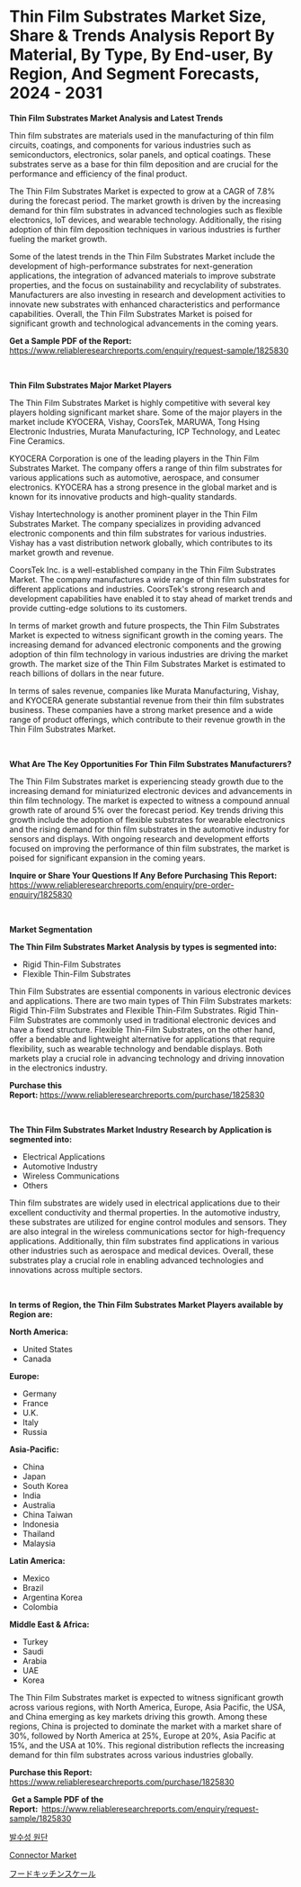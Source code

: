 <p><h1>Thin Film Substrates Market Size, Share & Trends Analysis Report By Material, By Type, By End-user, By Region, And Segment Forecasts, 2024 - 2031</h1></p><p><strong>Thin Film Substrates Market Analysis and Latest Trends</strong></p>
<p><p>Thin film substrates are materials used in the manufacturing of thin film circuits, coatings, and components for various industries such as semiconductors, electronics, solar panels, and optical coatings. These substrates serve as a base for thin film deposition and are crucial for the performance and efficiency of the final product.</p><p>The Thin Film Substrates Market is expected to grow at a CAGR of 7.8% during the forecast period. The market growth is driven by the increasing demand for thin film substrates in advanced technologies such as flexible electronics, IoT devices, and wearable technology. Additionally, the rising adoption of thin film deposition techniques in various industries is further fueling the market growth.</p><p>Some of the latest trends in the Thin Film Substrates Market include the development of high-performance substrates for next-generation applications, the integration of advanced materials to improve substrate properties, and the focus on sustainability and recyclability of substrates. Manufacturers are also investing in research and development activities to innovate new substrates with enhanced characteristics and performance capabilities. Overall, the Thin Film Substrates Market is poised for significant growth and technological advancements in the coming years.</p></p>
<p><strong>Get a Sample PDF of the Report:&nbsp;</strong> <a href="https://www.reliableresearchreports.com/enquiry/request-sample/1825830">https://www.reliableresearchreports.com/enquiry/request-sample/1825830</a></p>
<p>&nbsp;</p>
<p><strong>Thin Film Substrates Major Market Players</strong></p>
<p><p>The Thin Film Substrates Market is highly competitive with several key players holding significant market share. Some of the major players in the market include KYOCERA, Vishay, CoorsTek, MARUWA, Tong Hsing Electronic Industries, Murata Manufacturing, ICP Technology, and Leatec Fine Ceramics.</p><p>KYOCERA Corporation is one of the leading players in the Thin Film Substrates Market. The company offers a range of thin film substrates for various applications such as automotive, aerospace, and consumer electronics. KYOCERA has a strong presence in the global market and is known for its innovative products and high-quality standards.</p><p>Vishay Intertechnology is another prominent player in the Thin Film Substrates Market. The company specializes in providing advanced electronic components and thin film substrates for various industries. Vishay has a vast distribution network globally, which contributes to its market growth and revenue.</p><p>CoorsTek Inc. is a well-established company in the Thin Film Substrates Market. The company manufactures a wide range of thin film substrates for different applications and industries. CoorsTek's strong research and development capabilities have enabled it to stay ahead of market trends and provide cutting-edge solutions to its customers.</p><p>In terms of market growth and future prospects, the Thin Film Substrates Market is expected to witness significant growth in the coming years. The increasing demand for advanced electronic components and the growing adoption of thin film technology in various industries are driving the market growth. The market size of the Thin Film Substrates Market is estimated to reach billions of dollars in the near future.</p><p>In terms of sales revenue, companies like Murata Manufacturing, Vishay, and KYOCERA generate substantial revenue from their thin film substrates business. These companies have a strong market presence and a wide range of product offerings, which contribute to their revenue growth in the Thin Film Substrates Market.</p></p>
<p>&nbsp;</p>
<p><strong>What Are The Key Opportunities For Thin Film Substrates Manufacturers?</strong></p>
<p><p>The Thin Film Substrates market is experiencing steady growth due to the increasing demand for miniaturized electronic devices and advancements in thin film technology. The market is expected to witness a compound annual growth rate of around 5% over the forecast period. Key trends driving this growth include the adoption of flexible substrates for wearable electronics and the rising demand for thin film substrates in the automotive industry for sensors and displays. With ongoing research and development efforts focused on improving the performance of thin film substrates, the market is poised for significant expansion in the coming years.</p></p>
<p><strong>Inquire or Share Your Questions If Any Before Purchasing This Report:</strong> <a href="https://www.reliableresearchreports.com/enquiry/pre-order-enquiry/1825830">https://www.reliableresearchreports.com/enquiry/pre-order-enquiry/1825830</a></p>
<p>&nbsp;</p>
<p><strong>Market Segmentation</strong></p>
<p><strong>The Thin Film Substrates Market Analysis by types is segmented into:</strong></p>
<p><ul><li>Rigid Thin-Film Substrates</li><li>Flexible Thin-Film Substrates</li></ul></p>
<p><p>Thin Film Substrates are essential components in various electronic devices and applications. There are two main types of Thin Film Substrates markets: Rigid Thin-Film Substrates and Flexible Thin-Film Substrates. Rigid Thin-Film Substrates are commonly used in traditional electronic devices and have a fixed structure. Flexible Thin-Film Substrates, on the other hand, offer a bendable and lightweight alternative for applications that require flexibility, such as wearable technology and bendable displays. Both markets play a crucial role in advancing technology and driving innovation in the electronics industry.</p></p>
<p><strong>Purchase this Report:&nbsp;</strong><a href="https://www.reliableresearchreports.com/purchase/1825830">https://www.reliableresearchreports.com/purchase/1825830</a></p>
<p>&nbsp;</p>
<p><strong>The Thin Film Substrates Market Industry Research by Application is segmented into:</strong></p>
<p><ul><li>Electrical Applications</li><li>Automotive Industry</li><li>Wireless Communications</li><li>Others</li></ul></p>
<p><p>Thin film substrates are widely used in electrical applications due to their excellent conductivity and thermal properties. In the automotive industry, these substrates are utilized for engine control modules and sensors. They are also integral in the wireless communications sector for high-frequency applications. Additionally, thin film substrates find applications in various other industries such as aerospace and medical devices. Overall, these substrates play a crucial role in enabling advanced technologies and innovations across multiple sectors.</p></p>
<p>&nbsp;</p>
<p><strong>In terms of Region, the Thin Film Substrates Market Players available by Region are:</strong></p>
<p>
    <p> <strong> North America: </strong>
        <ul>
            <li>United States</li>
            <li>Canada</li>
        </ul>
        </p> 
    <p> <strong> Europe: </strong>
        <ul>
            <li>Germany</li>
            <li>France</li>
            <li>U.K.</li>
            <li>Italy</li>
            <li>Russia</li>
        </ul>
        </p> 
    <p> <strong> Asia-Pacific: </strong>
        <ul>
            <li>China</li>
            <li>Japan</li>
            <li>South Korea</li>
            <li>India</li>
            <li>Australia</li>
            <li>China Taiwan</li>
            <li>Indonesia</li>
            <li>Thailand</li>
            <li>Malaysia</li>
        </ul>
        </p> 
    <p> <strong> Latin America: </strong>
        <ul>
            <li>Mexico</li>
            <li>Brazil</li>
            <li>Argentina Korea</li>
            <li>Colombia</li>
        </ul>
        </p> 
    <p> <strong> Middle East & Africa: </strong>
        <ul>
            <li>Turkey</li>
            <li>Saudi</li>
            <li>Arabia</li>
            <li>UAE</li>
            <li>Korea</li>
        </ul>
    </p>
    </p>
<p><p>The Thin Film Substrates market is expected to witness significant growth across various regions, with North America, Europe, Asia Pacific, the USA, and China emerging as key markets driving this growth. Among these regions, China is projected to dominate the market with a market share of 30%, followed by North America at 25%, Europe at 20%, Asia Pacific at 15%, and the USA at 10%. This regional distribution reflects the increasing demand for thin film substrates across various industries globally.</p></p>
<p><strong>Purchase this Report: </strong><a href="https://www.reliableresearchreports.com/purchase/1825830">https://www.reliableresearchreports.com/purchase/1825830</a></p>
<p>&nbsp;<strong>Get a Sample PDF of the Report:&nbsp;&nbsp;</strong><a href="https://www.reliableresearchreports.com/enquiry/request-sample/1825830">https://www.reliableresearchreports.com/enquiry/request-sample/1825830</a></p>
<p><strong></strong></p>
<p><p><a href="https://github.com/akzkkws047661437/Market-Research-Report-List-1/blob/main/64707139243.md">발수성 원단</a></p><p><a href="https://github.com/JameTravis/Market-Research-Report-List-4/blob/main/connector-market.md">Connector Market</a></p><p><a href="https://github.com/wkuactfdzwizk06/Market-Research-Report-List-1/blob/main/89373089872.md">フードキッチンスケール</a></p></p>